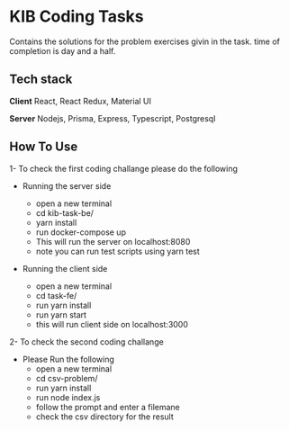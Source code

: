 
# KIB Coding Tasks

Contains the solutions for the problem exercises givin in the task.
time of completion is day and a half.




## Tech stack

**Client** React, React Redux, Material UI

**Server** Nodejs, Prisma, Express, Typescript, Postgresql




## How To Use

1- To check the first coding challange please do the following

- Running the server side 
    - open a new terminal
    - cd kib-task-be/
    - yarn install
    - run docker-compose up
    - This will run the server on localhost:8080
    - note you can run test scripts using yarn test

- Running the client side
    - open a new terminal
    - cd task-fe/
    - run yarn install
    - run yarn start
    - this will run client side on localhost:3000

2- To check the second coding challange

-   Please Run the following 
    - open a new terminal
    - cd csv-problem/
    - run yarn install
    - run node index.js
    - follow the prompt and enter a filemane
    - check the csv directory for the result 
 
